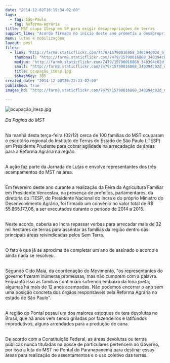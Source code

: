 ```yaml
---
date: "2014-12-02T16:19:34-02:00"
tags:
  - tag: São-Paulo
  - tag: Reforma-Agrária
title: MST ocupa Itesp em SP para exigir desapropriações de terras
support_line: "Acordo firmado no início deste ano prometia a desapropriação de 32 mil hectares, que se tornariam áreas de assentamento. Até agora, o acordo não se cumpriu."
menu: lutas e mobilizações
layout: post
files:
  - link: "http://farm8.staticflickr.com/7479/15790016868_340394c02d_b.jpg"
    thumbnail: "http://farm8.staticflickr.com/7479/15790016868_340394c02d_t.jpg"
    medium: "http://farm8.staticflickr.com/7479/15790016868_340394c02d_z.jpg"
    small: "http://farm8.staticflickr.com/7479/15790016868_340394c02d_n.jpg"
    title: ocupação_itesp.jpg
    $$hashKey: 3B5
created_date: "2014-12-08T16:22:33-02:00"
published: true
images_hd: "http://farm8.staticflickr.com/7479/15790016868_340394c02d_n.jpg"

---
```

<div id="content-header">
<div id="content-title">
<p><img alt="ocupação_itesp.jpg" src="http://farm8.staticflickr.com/7479/15790016868_340394c02d_b.jpg" /><br />
<br />
<em>Da P&aacute;gina do&nbsp;MST</em></p>

<p><br />
Na manh&atilde; desta ter&ccedil;a-feira (02/12) cerca de 100 fam&iacute;lias do MST ocuparam o escrit&oacute;rio regional do&nbsp;Instituto de Terras do Estado de S&atilde;o&nbsp;Paulo&nbsp;(ITESP) em Presidente Prudente para cobrar agilidade na arrecada&ccedil;&atilde;o de &aacute;reas para a Reforma Agr&aacute;ria na regi&atilde;o.&nbsp;</p>

<p><br />
A a&ccedil;&atilde;o faz parte da Jornada de Lutas e envolve representantes dos tr&ecirc;s acampamentos do MST na &aacute;rea.&nbsp;</p>

<p><br />
Em fevereiro deste ano durante a realiza&ccedil;&atilde;o da Feira da Agricultura Familiar em Presidente Venceslau, na presen&ccedil;a de prefeitos, parlamentares, da diretoria do ITESP, do Presidente Nacional do Incra e do pr&oacute;prio Ministro do Desenvolvimento Agr&aacute;rio, foi firmado um conv&ecirc;nio no valor total de R$ 55.865.177,06, a ser executados durante o per&iacute;odo de 2014 a 2015.&nbsp;</p>

<p><br />
Neste acordo, caberia ao Incra repassar verbas para arrecadar mais de 32 mil hectares de terras para assentar as fam&iacute;lias da regi&atilde;o dentro das principais &aacute;reas reivindicadas pelos Sem Terra.&nbsp;</p>

<p><br />
O fato &eacute; que j&aacute; se aproxima de completar um ano de assinado o acordo e ainda nada se resolveu.&nbsp;</p>

<p><br />
Segundo Cido Maia, da coordena&ccedil;&atilde;o do Movimento, &quot;os representantes do governo fizeram in&uacute;meras promessas, mas n&atilde;o cumprem com a palavra. Enquanto isso as familias continuam sofrendo embaixo da lona preta, algumas h&aacute; mais de 12 anos acampadas. N&atilde;o podemos encerrar o ano sem uma posi&ccedil;&atilde;o concreta dos &oacute;rg&atilde;os respons&aacute;veis pela Reforma Agr&aacute;ria no estado de S&atilde;o Paulo&quot;.</p>

<p><br />
A regi&atilde;o do Pontal possui um dos maiores estoques de tera devolutas no Brasil, que h&aacute; anos vem sendo griladas por fazendeiros e latif&uacute;ndos improdutivos, alguns arrendados para a produ&ccedil;&atilde;o de cana.&nbsp;</p>

<p><br />
De acordo com a Constitui&ccedil;&atilde;o Federal, as &aacute;reas devolutas ou terras p&uacute;blicas nunca tituladas na posse de particulares pertencem ao Governo, por isso a luta do MST no Pontal do Paranapanema para destinar essas &aacute;reas para realiza&ccedil;&atilde;o de assentamentos e o uso coletivo das terras.</p>
</div>
</div>
